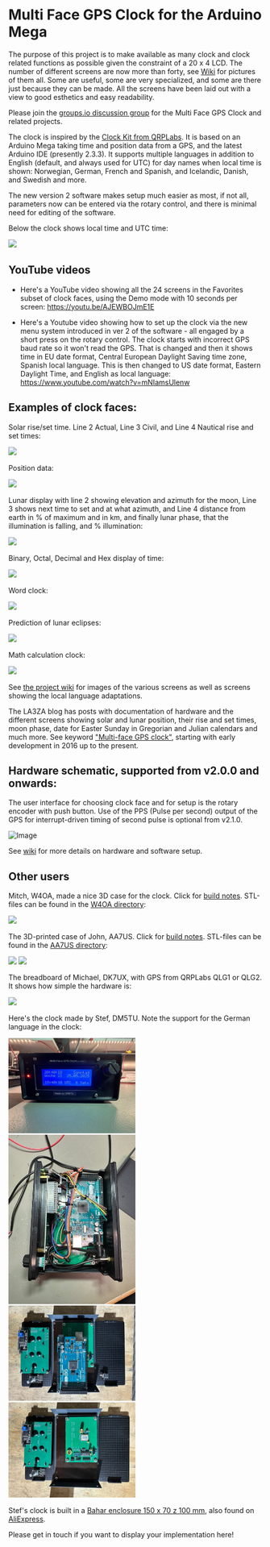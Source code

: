 # Multi Face GPS Clock for the Arduino Mega

The purpose of this project is to make available as many clock and clock related functions as possible given the constraint of a 20 x 4 LCD. The number of different screens are now more than forty, see [Wiki](https://github.com/la3za/Multi-Face-GPS-Clock/wiki) for pictures of them all. Some are useful, some are very specialized, and some are there just because they can be made. All the screens have been laid out with a view to good esthetics and easy readability.

Please join the [groups.io discussion group](https://groups.io/g/Multi-Face-GPS-Clock/) for the Multi Face GPS Clock and related projects.

The clock is inspired by the [Clock Kit from QRPLabs](https://qrp-labs.com/clockn.html). It is based on an Arduino Mega taking time and position data from a GPS, and the latest Arduino IDE (presently 2.3.3). It supports multiple languages in addition to English (default, and always used for UTC) for day names when local time is shown: Norwegian, German, French and Spanish, and Icelandic, Danish, and Swedish and more. 

The new version 2 software makes setup much easier as most, if not all, parameters now can be entered via the rotary control, and there is minimal need for editing of the software.

Below the clock shows local time and UTC time: 

<img src="Images/GPSClock-00-EU.jpg" width="50%">

## YouTube videos
* Here's a YouTube video showing all the 24 screens in the Favorites subset of clock faces, using the Demo mode with 10 seconds per screen: https://youtu.be/AJEWBOJmE1E

* Here's a Youtube video showing how to set up the clock via the new menu system introduced in ver 2 of the software - all engaged by a short press on the rotary control. The clock starts with incorrect GPS baud rate so it won't read the GPS. That is changed and then it shows time in EU date format, Central European Daylight Saving time zone, Spanish local language. This is then changed to US date format, Eastern Daylight Time, and English as local language: https://www.youtube.com/watch?v=mNIamsUlenw

## Examples of clock faces:

Solar rise/set time. Line 2 Actual, Line 3 Civil, and Line 4 Nautical rise and set times:

<img src="Images/SunUpDown.jpg" width="40%">

Position data:

<img src="Images/15b-UTCPosition.jpg" width="40%">

Lunar display with line 2 showing elevation and azimuth for the moon, Line 3 shows next time to set and at what azimuth, and Line 4 distance from earth in % of maximum and in km, and finally lunar phase, that the illumination is falling, and % illumination:

<img src="Images/04-LocalMoon.jpg" width="40%">

Binary, Octal, Decimal and Hex display of time:

<img src="Images/21-BinOctDecHex.jpg" width="40%">

Word clock:

<img src="Images/Word.jpg" width="40%">

Prediction of lunar eclipses:

<img src="Images/LunarEclipses.jpg" width="40%">

Math calculation clock:

<img src="Images/MathSub.jpg" width="40%">

See [the project wiki](https://github.com/la3za/Multi-Face-GPS-Clock/wiki) for images of the various screens as well as screens showing the local language adaptations.

The LA3ZA blog has posts with documentation of hardware and the different screens showing solar and lunar position, their rise and set times, moon phase, date for Easter Sunday in Gregorian and Julian calendars and much more. See keyword ["Multi-face GPS clock"](https://la3za.blogspot.com/search/label/Multi-face%20GPS%20clock), starting with early development in 2016 up to the present. 

## Hardware schematic, supported from v2.0.0 and onwards:

The user interface for choosing clock face and for setup is the rotary encoder with push button. Use of the PPS (Pulse per second) output of the GPS for interrupt-driven timing of second pulse is optional from v2.1.0.

![Image](Images/2023-12-25-GPS-Clock.png)

See [wiki](https://github.com/la3za/Multi-Face-GPS-Clock/wiki) for more details on hardware and software setup.

## Other users

Mitch, W4OA, made a nice 3D case for the clock. Click for [build notes](https://github.com/la3za/Multi-Face-GPS-Clock/tree/master/Builds/W4OA/W4OA_Multi_Face_GPS_Clock.pdf). STL-files can be found in the [W4OA directory](https://github.com/la3za/Multi-Face-GPS-Clock/tree/master/Builds/W4OA):

<img src="Builds/W4OA/Multi_Face_GPS_Clock_W4OA.jpg" width="50%">

The 3D-printed case of John, AA7US. Click for [build notes](https://github.com/la3za/Multi-Face-GPS-Clock/tree/master/Builds/AA7US/AA7US-Multi-Face-GPS-Clock-Enclosure-Build-Notes.pdf). STL-files can be found in the [AA7US directory](https://github.com/la3za/Multi-Face-GPS-Clock/tree/master/Builds/AA7US):

<img src="Builds/AA7US/AA7US_IMG_5007.JPG" width="50%">

<img src="Builds/AA7US/AA7US_IMG_5011.JPG" width="50%">

The breadboard of Michael, DK7UX, with GPS from QRPLabs QLG1 or QLG2. It shows how simple the hardware is:

<img src="Builds/DK7UX.jpg" width="50%">

Here's the clock made by Stef, DM5TU. Note the support for the German language in the clock:

<img src="Builds/DM5TU/photo-5.jpg" width="50%">

<img src="Builds/DM5TU/photo-4.jpg" width="50%">

<img src="Builds/DM5TU/photo-2.jpg" width="50%">

<img src="Builds/DM5TU/photo-1.jpg" width="50%">

Stef's clock is built in a [Bahar enclosure 150 x 70 z 100 mm](https://bahar-enclosure.com/products/bda-40004-w100-150-x-70-x-100-mm), also found on [AliExpress](https://de.aliexpress.com/item/1005006813663747.html?gps-id=pcFullPieceDiscountItemList&scm=1007.24625.271276.0&scm_id=1007.24625.271276.0&scm-url=1007.24625.271276.0&pvid=dd13dbc5-070c-4c98-bf19-d16a37ea5364&_t=gps-id%3ApcFullPieceDiscountItemList%2Cscm-url%3A1007.24625.271276.0%2Cpvid%3Add13dbc5-070c-4c98-bf19-d16a37ea5364%2Ctpp_buckets%3A668%232846%238115%232000&pdp_ext_f=%7B%22order%22%3A%2237%22%2C%22eval%22%3A%221%22%2C%22sceneId%22%3A%2214625%22%7D&pdp_npi=4%40dis%21EUR%2113.29%2112.79%21%21%2114.74%2114.18%21%402103956b17487939551564870e284e%2112000038391338091%21rec%21DE%21%21ABXZ&spm=a2g0o.store_pc_home.fullPieceDiscountItemList_2008863407519.1005006813663747&gatewayAdapt=glo2deu).

Please get in touch if you want to display your implementation here!



